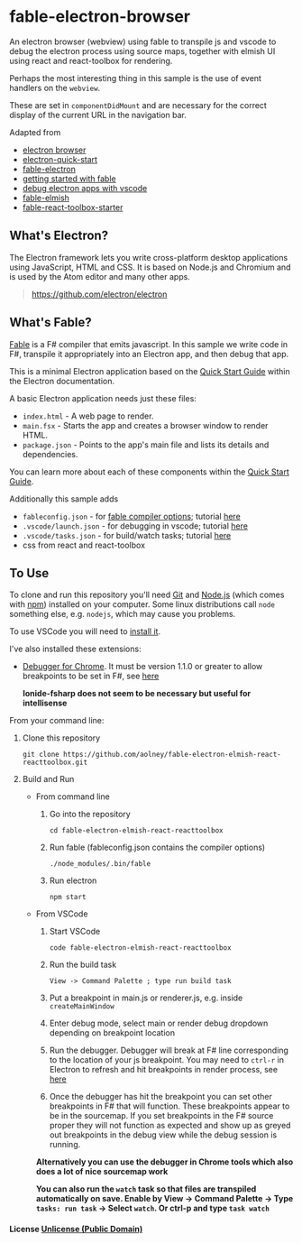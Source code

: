 # fable-electron-browser
An electron browser (webview) using fable to transpile js and vscode to debug the electron process using source maps, together with elmish UI using react and react-toolbox for rendering.

Perhaps the most interesting thing in this sample is the use of event handlers on the `webview`.

These are set in `componentDidMount` and are necessary for the correct display of the current URL in the navigation bar.

Adapted from 

- [electron browser](https://github.com/hokein/electron-sample-apps/tree/master/webview/browser)
- [electron-quick-start](https://github.com/electron/electron-quick-start)
- [fable-electron](https://github.com/fable-compiler/fable-electron/tree/master/samples/helloworld)
- [getting started with fable](http://kcieslak.io/Getting-Started-with-Fable-and-Webpack)
- [debug electron apps with vscode](http://code.matsu.io/1)
- [fable-elmish](https://github.com/fable-compiler/fable-elmish)
- [fable-react-toolbox-starter](https://github.com/2sComplement/fable-react-toolbox-starter)

## What's Electron?

The Electron framework lets you write cross-platform desktop applications using JavaScript, HTML and CSS. It is based on Node.js and Chromium and is used by the Atom editor and many other apps.
> https://github.com/electron/electron

## What's Fable?

[Fable](http://fable.io/) is a F# compiler that emits javascript. In this sample we write code in F#, transpile it appropriately into an Electron app, and then debug that app. 

This is a minimal Electron application based on the [Quick Start Guide](http://electron.atom.io/docs/latest/tutorial/quick-start) within the Electron documentation.

A basic Electron application needs just these files:

- `index.html` - A web page to render.
- `main.fsx` - Starts the app and creates a browser window to render HTML.
- `package.json` - Points to the app's main file and lists its details and dependencies.

You can learn more about each of these components within the [Quick Start Guide](http://electron.atom.io/docs/latest/tutorial/quick-start).

Additionally this sample adds

- `fableconfig.json` - for [fable compiler options](http://fable.io/); tutorial [here](http://kcieslak.io/Getting-Started-with-Fable-and-Webpack)
- `.vscode/launch.json` - for debugging in vscode; tutorial [here](http://code.matsu.io/1)
- `.vscode/tasks.json` - for build/watch tasks; tutorial [here](http://kcieslak.io/Getting-Started-with-Fable-and-Webpack)
- css from react and react-toolbox

## To Use

To clone and run this repository you'll need [Git](https://git-scm.com) and [Node.js](https://nodejs.org/en/download/) (which comes with [npm](http://npmjs.com)) installed on your computer. Some linux distributions call `node` something else, e.g. `nodejs`, which may cause you problems.

To use VSCode you will need to [install it](https://code.visualstudio.com/download).

I've also installed these extensions:

- [Debugger for Chrome](https://marketplace.visualstudio.com/items/msjsdiag.debugger-for-chrome). It must be version 1.1.0 or greater to allow breakpoints to be set in F#, see [here](https://github.com/octref/vscode-electron-debug/issues/2#issuecomment-251800254)

   **Ionide-fsharp does not seem to be necessary but useful for intellisense**

From your command line:

1. Clone this repository

   `git clone https://github.com/aolney/fable-electron-elmish-react-reacttoolbox.git`

2. Build and Run

    * From command line
      1. Go into the repository

         `cd fable-electron-elmish-react-reacttoolbox`

      2. Run fable (fableconfig.json contains the compiler options)

         `./node_modules/.bin/fable`

      3. Run electron

         `npm start`

    * From VSCode
      1. Start VSCode

         `code fable-electron-elmish-react-reacttoolbox`
      2. Run the build task

         `View -> Command Palette ; type run build task`
      3. Put a breakpoint in main.js or renderer.js, e.g. inside `createMainWindow`
      4. Enter debug mode, select main or render debug dropdown depending on breakpoint location
      5. Run the debugger. Debugger will break at F# line corresponding to the location of your js breakpoint. You may need to `ctrl-r` in Electron to refresh and hit breakpoints in render process, see [here](http://code.matsu.io/1)
      6. Once the debugger has hit the breakpoint you can set other breakpoints in F# that will function. These breakpoints appear to be in the sourcemap. If you set breakpoints in the F# source proper they will not function as expected and show up as greyed out breakpoints in the debug view while the debug session is running.

      **Alternatively you can use the debugger in Chrome tools which also does a lot of nice sourcemap work**

      **You can also run the `watch` task so that files are transpiled automatically on save. Enable by View -> Command Palette -> Type `tasks: run task` -> Select `watch`. Or ctrl-p and type `task watch`**

#### License [Unlicense (Public Domain)](LICENSE.md)

